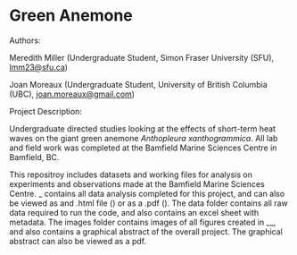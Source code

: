 # Green Anemone

Authors: 

Meredith Miller (Undergraduate Student, Simon Fraser University (SFU), lmm23@sfu.ca)

Joan Moreaux (Undergraduate Student, University of British Columbia (UBC), joan.moreaux@gmail.com)

Project Description:

Undergraduate directed studies looking at the effects of short-term heat waves on the giant green anemone *Anthopleura xanthogrammica*. All lab and field work was completed at the Bamfield Marine Sciences Centre in Bamfield, BC. 

This repositroy includes datasets and working files for analysis on experiments and observations made at the Bamfield Marine Sciences Centre. _ contains all data analysis completed for this project, and can also be viewed as and .html file () or as a .pdf (). The data folder contains all raw data required to run the code, and also contains an excel sheet with metadata. The images folder contains images of all figures created in __, and also contains a graphical abstract of the overall project. The graphical abstract can also be viewed as a pdf. 

